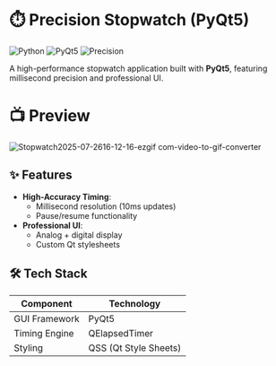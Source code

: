 # ⏱️ Precision Stopwatch (PyQt5)

![Python](https://img.shields.io/badge/Python-3.8+-blue?logo=python)
![PyQt5](https://img.shields.io/badge/PyQt5-5.15+-green?logo=qt)
![Precision](https://img.shields.io/badge/Accuracy-10ms-success)

A high-performance stopwatch application built with **PyQt5**, featuring millisecond precision and professional UI.

# 📺 Preview 
![Stopwatch2025-07-2616-12-16-ezgif com-video-to-gif-converter](https://github.com/user-attachments/assets/af7cd9ce-4579-4014-8600-54476e84c5b6)

## ✨ Features
- **High-Accuracy Timing**:
  - Millisecond resolution (10ms updates)
  - Pause/resume functionality
- **Professional UI**:
  - Analog + digital display
  - Custom Qt stylesheets

## 🛠️ Tech Stack
| Component | Technology |
|-----------|------------|
| GUI Framework | PyQt5 |
| Timing Engine | QElapsedTimer |
| Styling | QSS (Qt Style Sheets) |
